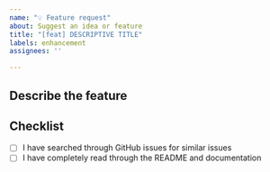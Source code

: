 ```yaml
---
name: "💡 Feature request"
about: Suggest an idea or feature
title: "[feat] DESCRIPTIVE TITLE"
labels: enhancement
assignees: ''

---
```


## Describe the feature

<!-- Include a usage example of the feature. If the feature is currently possible with a workaround, include that too. -->

## Checklist

- [ ] I have searched through GitHub issues for similar issues
- [ ] I have completely read through the README and documentation
